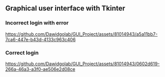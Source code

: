 ## Graphical user interface with Tkinter

### Incorrect login with error
https://github.com/Dawidgolab/GUI_Project/assets/81014943/a5a11bb7-7ca6-447e-b43d-4133c963c406


### Correct login
https://github.com/Dawidgolab/GUI_Project/assets/81014943/0602d619-266a-46a3-a3f0-ae506e2d08ce


